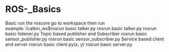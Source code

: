 # ROS-_Basics
Basic 
run the roscore
go to workspace then run example:`/catkin_ws$rosrun basic talker.py
rosrun basic talker.py
rosrun basic listener.py
Topic based publisher and Subscriber
rosrun basic sensor_publisher.py
rosrun basic sensor_subscriber.py
Service based client and server
rosrun basic client.py(x, y)
rosrun basic server.py
